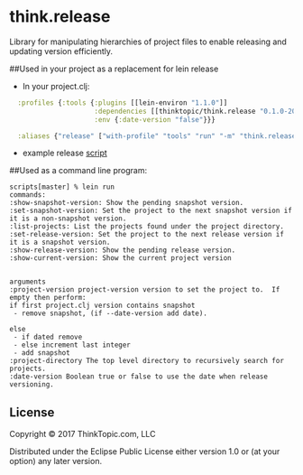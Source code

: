 # think.release

Library for manipulating hierarchies of project files to enable releasing and updating version
efficiently.


##Used in your project as a replacement for lein release

* In your project.clj:

```clojure
  :profiles {:tools {:plugins [[lein-environ "1.1.0"]]
                     :dependencies [[thinktopic/think.release "0.1.0-2017-05-11-14-13"]]
                     :env {:date-version "false"}}}

  :aliases {"release" ["with-profile" "tools" "run" "-m" "think.release.main"]}
```

* example release [script](examples/release.sh)



##Used as a command line program:

```
scripts[master] % lein run
commands:
:show-snapshot-version: Show the pending snapshot version.
:set-snapshot-version: Set the project to the next snapshot version if it is a non-snapshot version.
:list-projects: List the projects found under the project directory.
:set-release-version: Set the project to the next release version if it is a snapshot version.
:show-release-version: Show the pending release version.
:show-current-version: Show the current project version


arguments
:project-version project-version version to set the project to.  If empty then perform:
if first project.clj version contains snapshot
 - remove snapshot, (if --date-version add date).

else
 - if dated remove
 - else increment last integer
 - add snapshot
:project-directory The top level directory to recursively search for projects.
:date-version Boolean true or false to use the date when release versioning.
```

## License

Copyright © 2017 ThinkTopic.com, LLC

Distributed under the Eclipse Public License either version 1.0 or (at
your option) any later version.
